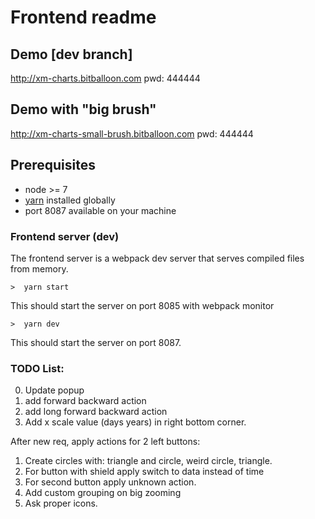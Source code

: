 # Frontend readme

## Demo [dev branch]

http://xm-charts.bitballoon.com pwd: 444444

## Demo with "big brush"
http://xm-charts-small-brush.bitballoon.com pwd: 444444

## Prerequisites

* node >= 7
* [yarn](https://yarnpkg.com/en/docs/install) installed globally
* port 8087 available on your machine

### Frontend server (dev)

The frontend server is a webpack dev server that serves compiled files from memory.

```
>  yarn start 
```
This should start the server on port 8085 with webpack monitor
```
>  yarn dev 
```
This should start the server on port 8087.


### TODO List:

0. Update popup
1. add forward backward action
2. add long forward backward action
3. Add x scale value (days years) in right bottom corner.

After new req, apply actions for 2 left buttons:
1. Create circles with: triangle and circle, weird circle, triangle.
2. For button with shield apply switch to data instead of time
3. For second button apply unknown action.
4. Add custom grouping on big zooming
5. Ask proper icons.
